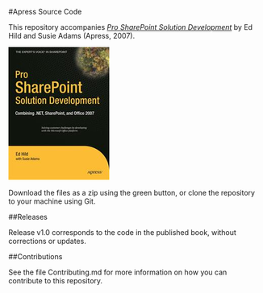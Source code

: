 #Apress Source Code

This repository accompanies [*Pro SharePoint Solution Development*](http://www.apress.com/9781590598085) by Ed Hild and Susie Adams (Apress, 2007).

![Cover image](9781590598085.jpg)

Download the files as a zip using the green button, or clone the repository to your machine using Git.

##Releases

Release v1.0 corresponds to the code in the published book, without corrections or updates.

##Contributions

See the file Contributing.md for more information on how you can contribute to this repository.
